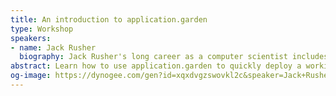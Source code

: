 ```yaml
---
title: An introduction to application.garden
type: Workshop
speakers:
- name: Jack Rusher
  biography: Jack Rusher's long career as a computer scientist includes time at Bell Labs/AT&T Research and a number of successful startups. Much of his current work focuses on the deep relationship between art and technology.
abstract: Learn how to use application.garden to quickly deploy a working application with hassle-free authentication, cron jobs, email handling, and a live REPL.
og-image: https://dynogee.com/gen?id=xqxdvgzswovkl2c&speaker=Jack+Rusher&title=An+introduction+to+application.garden&type=Workshop
---
```

